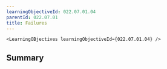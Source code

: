 ```yaml
---
learningObjectiveId: 022.07.01.04
parentId: 022.07.01
title: Failures
---
```


```tsx eval
<LearningOBjectives learningObjectiveId={022.07.01.04} />
```

## Summary
